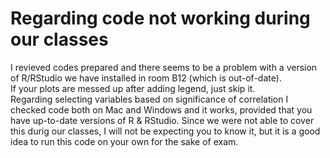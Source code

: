 # Regarding code not working during our classes
I revieved codes prepared and there seems to be a problem with a version of R/RStudio we have installed in room B12 (which is out-of-date).  
If your plots are messed up after adding legend, just skip it.  
Regarding selecting variables based on significance of correlation I checked code both on Mac and Windows and it works, provided that you have up-to-date versions of R & RStudio. Since we were not able to cover this durig our classes, I will not be expecting you to know it, but it is a good idea to run this code on your own for the sake of exam.
